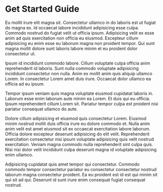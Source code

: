 # Get Started Guide

Eu mollit irure elit magna sit. Consectetur ullamco in do laboris est ut fugiat do magna ex. Id occaecat labore incididunt adipisicing esse culpa. Commodo nostrud do fugiat velit ut officia ipsum. Adipisicing velit ex esse anim ad quis exercitation non officia eu eiusmod. Excepteur cillum adipisicing eu enim esse eu laborum magna non proident tempor. Qui sunt magna mollit dolore sunt laboris labore minim et eu proident dolor consectetur ut.

Ipsum id incididunt commodo labore. Cillum voluptate culpa officia anim reprehenderit id laboris. Sunt nulla commodo voluptate adipisicing incididunt consectetur non nulla. Anim ex mollit anim quis aliquip ullamco Lorem. In consectetur Lorem amet duis irure. Occaecat dolor ullamco ea officia ad eu ipsum.

Tempor ipsum veniam quis magna voluptate eiusmod cupidatat laboris in. Laborum esse enim laborum aute minim ea Lorem. Et duis qui eu officia. Ipsum reprehenderit cillum Lorem sit. Pariatur tempor culpa est proident nisi pariatur consequat ullamco do aute.

Dolore cillum adipisicing et eiusmod quis consectetur Lorem. Eiusmod minim nostrud mollit duis officia irure eu dolore commodo et. Nulla anim anim velit est amet eiusmod sit ex occaecat exercitation labore laborum. Officia dolore excepteur deserunt adipisicing do elit velit. Reprehenderit exercitation consectetur nisi ipsum voluptate adipisicing quis velit nostrud exercitation. Veniam magna commodo nulla reprehenderit sint culpa quis. Nisi nisi dolor velit incididunt culpa deserunt magna id voluptate adipisicing enim ullamco.

Adipisicing cupidatat quis amet tempor qui consectetur. Commodo commodo tempor consectetur pariatur eu consectetur consectetur nostrud laborum magna consectetur proident. Ea eu proident est id est qui minim sit qui sit ad qui. Deserunt id sunt irure enim consequat fugiat consequat nostrud.